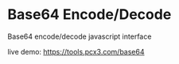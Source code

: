 # Base64 Encode/Decode

 Base64 encode/decode javascript interface
 
 live demo: https://tools.pcx3.com/base64
